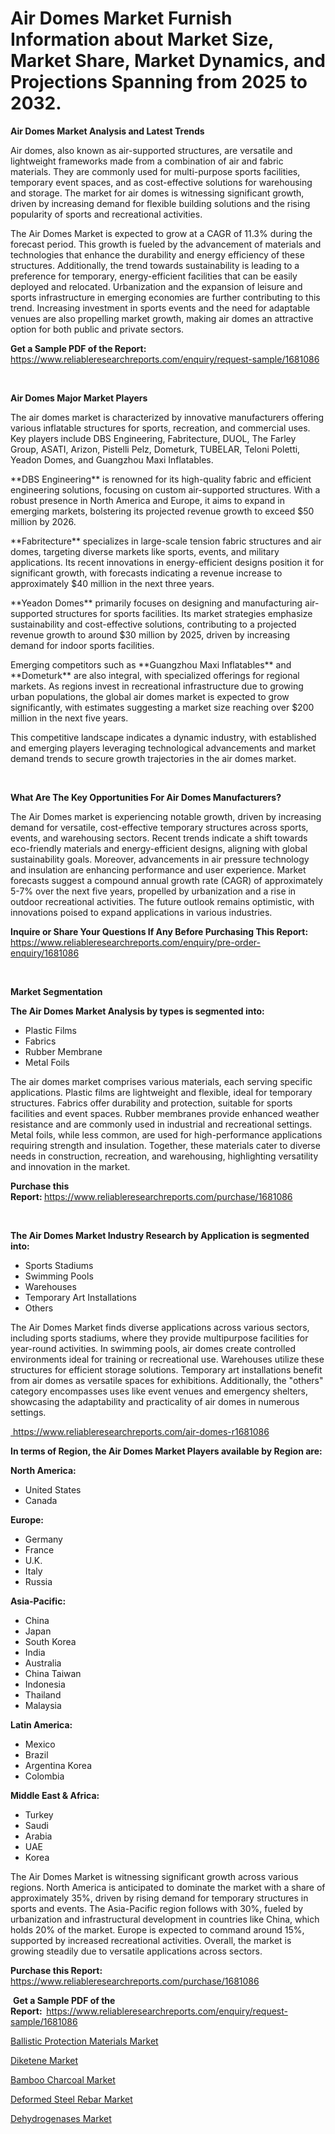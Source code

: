 <p><h1>Air Domes Market Furnish Information about Market Size, Market Share, Market Dynamics, and Projections Spanning from 2025 to 2032.</h1></p><p><strong>Air Domes Market Analysis and Latest Trends</strong></p>
<p><p>Air domes, also known as air-supported structures, are versatile and lightweight frameworks made from a combination of air and fabric materials. They are commonly used for multi-purpose sports facilities, temporary event spaces, and as cost-effective solutions for warehousing and storage. The market for air domes is witnessing significant growth, driven by increasing demand for flexible building solutions and the rising popularity of sports and recreational activities. </p><p>The Air Domes Market is expected to grow at a CAGR of 11.3% during the forecast period. This growth is fueled by the advancement of materials and technologies that enhance the durability and energy efficiency of these structures. Additionally, the trend towards sustainability is leading to a preference for temporary, energy-efficient facilities that can be easily deployed and relocated. Urbanization and the expansion of leisure and sports infrastructure in emerging economies are further contributing to this trend. Increasing investment in sports events and the need for adaptable venues are also propelling market growth, making air domes an attractive option for both public and private sectors.</p></p>
<p><strong>Get a Sample PDF of the Report:&nbsp;</strong> <a href="https://www.reliableresearchreports.com/enquiry/request-sample/1681086?utm_campaign=16&utm_medium=2&utm_source=Github&utm_content=ia&utm_term=02042025&utm_id=air-domes">https://www.reliableresearchreports.com/enquiry/request-sample/1681086</a></p>
<p>&nbsp;</p>
<p><strong>Air Domes Major Market Players</strong></p>
<p><p>The air domes market is characterized by innovative manufacturers offering various inflatable structures for sports, recreation, and commercial uses. Key players include DBS Engineering, Fabritecture, DUOL, The Farley Group, ASATI, Arizon, Pistelli Pelz, Dometurk, TUBELAR, Teloni Poletti, Yeadon Domes, and Guangzhou Maxi Inflatables.</p><p>**DBS Engineering** is renowned for its high-quality fabric and efficient engineering solutions, focusing on custom air-supported structures. With a robust presence in North America and Europe, it aims to expand in emerging markets, bolstering its projected revenue growth to exceed $50 million by 2026.</p><p>**Fabritecture** specializes in large-scale tension fabric structures and air domes, targeting diverse markets like sports, events, and military applications. Its recent innovations in energy-efficient designs position it for significant growth, with forecasts indicating a revenue increase to approximately $40 million in the next three years.</p><p>**Yeadon Domes** primarily focuses on designing and manufacturing air-supported structures for sports facilities. Its market strategies emphasize sustainability and cost-effective solutions, contributing to a projected revenue growth to around $30 million by 2025, driven by increasing demand for indoor sports facilities.</p><p>Emerging competitors such as **Guangzhou Maxi Inflatables** and **Dometurk** are also integral, with specialized offerings for regional markets. As regions invest in recreational infrastructure due to growing urban populations, the global air domes market is expected to grow significantly, with estimates suggesting a market size reaching over $200 million in the next five years.</p><p>This competitive landscape indicates a dynamic industry, with established and emerging players leveraging technological advancements and market demand trends to secure growth trajectories in the air domes market.</p></p>
<p>&nbsp;</p>
<p><strong>What Are The Key Opportunities For Air Domes Manufacturers?</strong></p>
<p><p>The Air Domes market is experiencing notable growth, driven by increasing demand for versatile, cost-effective temporary structures across sports, events, and warehousing sectors. Recent trends indicate a shift towards eco-friendly materials and energy-efficient designs, aligning with global sustainability goals. Moreover, advancements in air pressure technology and insulation are enhancing performance and user experience. Market forecasts suggest a compound annual growth rate (CAGR) of approximately 5-7% over the next five years, propelled by urbanization and a rise in outdoor recreational activities. The future outlook remains optimistic, with innovations poised to expand applications in various industries.</p></p>
<p><strong>Inquire or Share Your Questions If Any Before Purchasing This Report:</strong> <a href="https://www.reliableresearchreports.com/enquiry/pre-order-enquiry/1681086?utm_campaign=16&utm_medium=2&utm_source=Github&utm_content=ia&utm_term=02042025&utm_id=air-domes">https://www.reliableresearchreports.com/enquiry/pre-order-enquiry/1681086</a></p>
<p>&nbsp;</p>
<p><strong>Market Segmentation</strong></p>
<p><strong>The Air Domes Market Analysis by types is segmented into:</strong></p>
<p><ul><li>Plastic Films</li><li>Fabrics</li><li>Rubber Membrane</li><li>Metal Foils</li></ul></p>
<p><p>The air domes market comprises various materials, each serving specific applications. Plastic films are lightweight and flexible, ideal for temporary structures. Fabrics offer durability and protection, suitable for sports facilities and event spaces. Rubber membranes provide enhanced weather resistance and are commonly used in industrial and recreational settings. Metal foils, while less common, are used for high-performance applications requiring strength and insulation. Together, these materials cater to diverse needs in construction, recreation, and warehousing, highlighting versatility and innovation in the market.</p></p>
<p><strong>Purchase this Report:&nbsp;</strong><a href="https://www.reliableresearchreports.com/purchase/1681086?utm_campaign=16&utm_medium=2&utm_source=Github&utm_content=ia&utm_term=02042025&utm_id=air-domes">https://www.reliableresearchreports.com/purchase/1681086</a></p>
<p>&nbsp;</p>
<p><strong>The Air Domes Market Industry Research by Application is segmented into:</strong></p>
<p><ul><li>Sports Stadiums</li><li>Swimming Pools</li><li>Warehouses</li><li>Temporary Art Installations</li><li>Others</li></ul></p>
<p><p>The Air Domes Market finds diverse applications across various sectors, including sports stadiums, where they provide multipurpose facilities for year-round activities. In swimming pools, air domes create controlled environments ideal for training or recreational use. Warehouses utilize these structures for efficient storage solutions. Temporary art installations benefit from air domes as versatile spaces for exhibitions. Additionally, the "others" category encompasses uses like event venues and emergency shelters, showcasing the adaptability and practicality of air domes in numerous settings.</p></p>
<p><a href="https://www.reliableresearchreports.com/air-domes-r1681086?utm_campaign=16&utm_medium=2&utm_source=Github&utm_content=ia&utm_term=02042025&utm_id=air-domes">&nbsp;https://www.reliableresearchreports.com/air-domes-r1681086</a></p>
<p><strong>In terms of Region, the Air Domes Market Players available by Region are:</strong></p>
<p>
    <p> <strong> North America: </strong>
        <ul>
            <li>United States</li>
            <li>Canada</li>
        </ul>
        </p> 
    <p> <strong> Europe: </strong>
        <ul>
            <li>Germany</li>
            <li>France</li>
            <li>U.K.</li>
            <li>Italy</li>
            <li>Russia</li>
        </ul>
        </p> 
    <p> <strong> Asia-Pacific: </strong>
        <ul>
            <li>China</li>
            <li>Japan</li>
            <li>South Korea</li>
            <li>India</li>
            <li>Australia</li>
            <li>China Taiwan</li>
            <li>Indonesia</li>
            <li>Thailand</li>
            <li>Malaysia</li>
        </ul>
        </p> 
    <p> <strong> Latin America: </strong>
        <ul>
            <li>Mexico</li>
            <li>Brazil</li>
            <li>Argentina Korea</li>
            <li>Colombia</li>
        </ul>
        </p> 
    <p> <strong> Middle East & Africa: </strong>
        <ul>
            <li>Turkey</li>
            <li>Saudi</li>
            <li>Arabia</li>
            <li>UAE</li>
            <li>Korea</li>
        </ul>
    </p>
    </p>
<p><p>The Air Domes Market is witnessing significant growth across various regions. North America is anticipated to dominate the market with a share of approximately 35%, driven by rising demand for temporary structures in sports and events. The Asia-Pacific region follows with 30%, fueled by urbanization and infrastructural development in countries like China, which holds 20% of the market. Europe is expected to command around 15%, supported by increased recreational activities. Overall, the market is growing steadily due to versatile applications across sectors.</p></p>
<p><strong>Purchase this Report: </strong><a href="https://www.reliableresearchreports.com/purchase/1681086?utm_campaign=16&utm_medium=2&utm_source=Github&utm_content=ia&utm_term=02042025&utm_id=air-domes">https://www.reliableresearchreports.com/purchase/1681086</a></p>
<p>&nbsp;<strong>Get a Sample PDF of the Report:&nbsp;&nbsp;</strong><a href="https://www.reliableresearchreports.com/enquiry/request-sample/1681086?utm_campaign=16&utm_medium=2&utm_source=Github&utm_content=ia&utm_term=02042025&utm_id=air-domes">https://www.reliableresearchreports.com/enquiry/request-sample/1681086</a></p>
<p><strong></strong></p>
<p><p><a href="https://github.com/mehakmiamid1/Market-Research-Report-List-1/blob/main/ballistic-protection-materials-market.md?utm_campaign=16&utm_medium=2&utm_source=Github&utm_content=ia&utm_term=02042025&utm_id=air-domes">Ballistic Protection Materials Market</a></p><p><a href="https://github.com/cezilfinerv9/Market-Research-Report-List-1/blob/main/diketene-market.md?utm_campaign=16&utm_medium=2&utm_source=Github&utm_content=ia&utm_term=02042025&utm_id=air-domes">Diketene Market</a></p><p><a href="https://github.com/cachaskluwe/Market-Research-Report-List-1/blob/main/bamboo-charcoal-market.md?utm_campaign=16&utm_medium=2&utm_source=Github&utm_content=ia&utm_term=02042025&utm_id=air-domes">Bamboo Charcoal Market</a></p><p><a href="https://github.com/thanenegenqa/Market-Research-Report-List-1/blob/main/deformed-steel-rebar-market.md?utm_campaign=16&utm_medium=2&utm_source=Github&utm_content=ia&utm_term=02042025&utm_id=air-domes">Deformed Steel Rebar Market</a></p><p><a href="https://github.com/lelkohydesyj/Market-Research-Report-List-1/blob/main/dehydrogenases-market.md?utm_campaign=16&utm_medium=2&utm_source=Github&utm_content=ia&utm_term=02042025&utm_id=air-domes">Dehydrogenases Market</a></p></p>